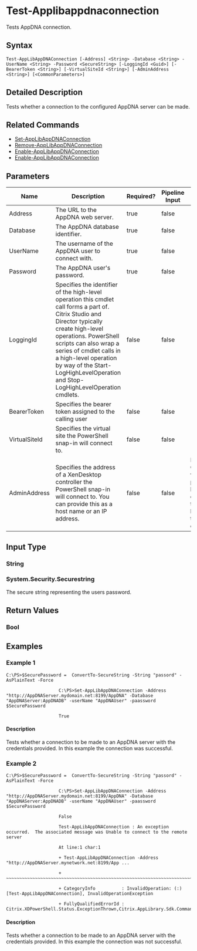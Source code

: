﻿
# Test-Applibappdnaconnection
Tests AppDNA connection.
## Syntax
```
Test-AppLibAppDNAConnection [-Address] <String> -Database <String> -UserName <String> -Password <SecureString> [-LoggingId <Guid>] [-BearerToken <String>] [-VirtualSiteId <String>] [-AdminAddress <String>] [<CommonParameters>]
```
## Detailed Description
Tests whether a connection to the configured AppDNA server can be made.


## Related Commands

* [Set-AppLibAppDNAConnection](./Set-AppLibAppDNAConnection/)
* [Remove-AppLibAppDNAConnection](./Remove-AppLibAppDNAConnection/)
* [Enable-AppLibAppDNAConnection](./Enable-AppLibAppDNAConnection/)
* [Enable-AppLibAppDNAConnection](./Enable-AppLibAppDNAConnection/)
## Parameters
| Name   | Description | Required? | Pipeline Input | Default Value |
| --- | --- | --- | --- | --- |
| Address | The URL to the AppDNA web server. | true | false |  |
| Database | The AppDNA database identifier. | true | false |  |
| UserName | The username of the AppDNA user to connect with. | true | false |  |
| Password | The AppDNA user's password. | true | false |  |
| LoggingId | Specifies the identifier of the high-level operation this cmdlet call forms a part of. Citrix Studio and Director typically create high-level operations. PowerShell scripts can also wrap a series of cmdlet calls in a high-level operation by way of the Start-LogHighLevelOperation and Stop-LogHighLevelOperation cmdlets. | false | false |  |
| BearerToken | Specifies the bearer token assigned to the calling user | false | false |  |
| VirtualSiteId | Specifies the virtual site the PowerShell snap-in will connect to. | false | false |  |
| AdminAddress | Specifies the address of a XenDesktop controller the PowerShell snap-in will connect to. You can provide this as a host name or an IP address. | false | false | Localhost. Once a value is provided by any cmdlet, this value becomes the default. |

## Input Type

### String

### System.Security.Securestring
The secure string representing the users password.
## Return Values

### Bool

## Examples

### Example 1
```
C:\PS>$SecurePassword =  ConvertTo-SecureString -String "passord" -AsPlainText -Force

                    C:\PS>Set-AppLibAppDNAConnection -Address "http://AppDNAServer.mydomain.net:8199/AppDNA" -Database "AppDNAServer:AppDNADB" -userName "AppDNAUser" -paassword $SecurePassword

                    True
```
#### Description
Tests whether a connection to be made to an AppDNA server with the credentials provided. In this example the connection was successful.
### Example 2
```
C:\PS>$SecurePassword =  ConvertTo-SecureString -String "passord" -AsPlainText -Force

                    C:\PS>Set-AppLibAppDNAConnection -Address "http://AppDNAServer.mydomain.net:8199/AppDNA" -Database "AppDNAServer:AppDNADB" -userName "AppDNAUser" -paassword $SecurePassword

                    False

                    Test-AppLibAppDNAConnection : An exception occurred.  The associated message was Unable to connect to the remote server

                    At line:1 char:1

                    + Test-AppLibAppDNAConnection -Address "http://AppDNAServer.mynetwork.net:8199/App ...

                    + ~~~~~~~~~~~~~~~~~~~~~~~~~~~~~~~~~~~~~~~~~~~~~~~~~~~~~~~~~~~~~~~~~~~~~~~~~~~~~~~~

                    + CategoryInfo          : InvalidOperation: (:) [Test-AppLibAppDNAConnection], InvalidOperationException

                    + FullyQualifiedErrorId : Citrix.XDPowerShell.Status.ExceptionThrown,Citrix.AppLibrary.Sdk.Commands.TestAppLibAppDNAConnectionCommand
```
#### Description
Tests whether a connection to be made to an AppDNA server with the credentials provided. In this example the connection was not successful.

